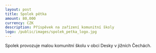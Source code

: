 ```yaml
---
layout: post
title: Spolek pětka
amount: 80,000
currency: CZK
description: Příspěvek na zařízení komunitní školy
logo: /public/images/spolek_petka_logo.jpg
---
```


Spolek provozuje malou komunitní školu v obci Desky v jižních Čechách.
